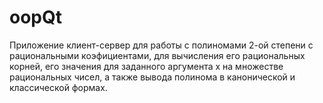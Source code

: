 # oopQt 
Приложение клиент-сервер для работы с полиномами 2-ой степени с рациональными коэфициентами, для вычисления его
рациональных корней, его значения для заданного аргумента х на множестве рациональных чисел, а
также вывода полинома в канонической и классической формах. 
